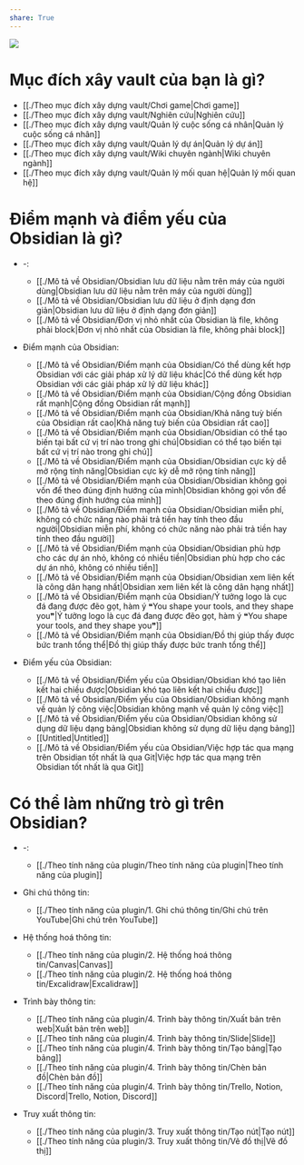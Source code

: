 ```yaml
---
share: True
---
```

![](https://obsidian.md/images/screenshot-1.0-hero-combo.png) 
# Mục đích xây vault của bạn là gì?
- [[./Theo mục đích xây dựng vault/Chơi game|Chơi game]]
- [[./Theo mục đích xây dựng vault/Nghiên cứu|Nghiên cứu]]
- [[./Theo mục đích xây dựng vault/Quản lý cuộc sống cá nhân|Quản lý cuộc sống cá nhân]]
- [[./Theo mục đích xây dựng vault/Quản lý dự án|Quản lý dự án]]
- [[./Theo mục đích xây dựng vault/Wiki chuyên ngành|Wiki chuyên ngành]]
- [[./Theo mục đích xây dựng vault/Quản lý mối quan hệ|Quản lý mối quan hệ]]

# Điểm mạnh và điểm yếu của Obsidian là gì?
- \-: 
    - [[./Mô tả về Obsidian/Obsidian lưu dữ liệu nằm trên máy của người dùng|Obsidian lưu dữ liệu nằm trên máy của người dùng]]
    - [[./Mô tả về Obsidian/Obsidian lưu dữ liệu ở định dạng đơn giản|Obsidian lưu dữ liệu ở định dạng đơn giản]]
    - [[./Mô tả về Obsidian/Đơn vị nhỏ nhất của Obsidian là file, không phải block|Đơn vị nhỏ nhất của Obsidian là file, không phải block]]

- Điểm mạnh của Obsidian: 
    - [[./Mô tả về Obsidian/Điểm mạnh của Obsidian/Có thể dùng kết hợp Obsidian với các giải pháp xử lý dữ liệu khác|Có thể dùng kết hợp Obsidian với các giải pháp xử lý dữ liệu khác]]
    - [[./Mô tả về Obsidian/Điểm mạnh của Obsidian/Cộng đồng Obsidian rất mạnh|Cộng đồng Obsidian rất mạnh]]
    - [[./Mô tả về Obsidian/Điểm mạnh của Obsidian/Khả năng tuỳ biến của Obsidian rất cao|Khả năng tuỳ biến của Obsidian rất cao]]
    - [[./Mô tả về Obsidian/Điểm mạnh của Obsidian/Obsidian có thể tạo biến tại bất cứ vị trí nào trong ghi chú|Obsidian có thể tạo biến tại bất cứ vị trí nào trong ghi chú]]
    - [[./Mô tả về Obsidian/Điểm mạnh của Obsidian/Obsidian cực kỳ dễ mở rộng tính năng|Obsidian cực kỳ dễ mở rộng tính năng]]
    - [[./Mô tả về Obsidian/Điểm mạnh của Obsidian/Obsidian không gọi vốn để theo đúng định hướng của mình|Obsidian không gọi vốn để theo đúng định hướng của mình]]
    - [[./Mô tả về Obsidian/Điểm mạnh của Obsidian/Obsidian miễn phí, không có chức năng nào phải trả tiền hay tính theo đầu người|Obsidian miễn phí, không có chức năng nào phải trả tiền hay tính theo đầu người]]
    - [[./Mô tả về Obsidian/Điểm mạnh của Obsidian/Obsidian phù hợp cho các dự án nhỏ, không có nhiều tiền|Obsidian phù hợp cho các dự án nhỏ, không có nhiều tiền]]
    - [[./Mô tả về Obsidian/Điểm mạnh của Obsidian/Obsidian xem liên kết là công dân hạng nhất|Obsidian xem liên kết là công dân hạng nhất]]
    - [[./Mô tả về Obsidian/Điểm mạnh của Obsidian/Ý tưởng logo là cục đá đang được đẽo gọt, hàm ý ❝You shape your tools, and they shape you❞|Ý tưởng logo là cục đá đang được đẽo gọt, hàm ý ❝You shape your tools, and they shape you❞]]
    - [[./Mô tả về Obsidian/Điểm mạnh của Obsidian/Đồ thị giúp thấy được bức tranh tổng thể|Đồ thị giúp thấy được bức tranh tổng thể]]

- Điểm yếu của Obsidian: 
    - [[./Mô tả về Obsidian/Điểm yếu của Obsidian/Obsidian khó tạo liên kết hai chiều được|Obsidian khó tạo liên kết hai chiều được]]
    - [[./Mô tả về Obsidian/Điểm yếu của Obsidian/Obsidian không mạnh về quản lý công việc|Obsidian không mạnh về quản lý công việc]]
    - [[./Mô tả về Obsidian/Điểm yếu của Obsidian/Obsidian không sử dụng dữ liệu dạng bảng|Obsidian không sử dụng dữ liệu dạng bảng]]
    - [[Untitled|Untitled]]
    - [[./Mô tả về Obsidian/Điểm yếu của Obsidian/Việc hợp tác qua mạng trên Obsidian tốt nhất là qua Git|Việc hợp tác qua mạng trên Obsidian tốt nhất là qua Git]]



# Có thể làm những trò gì trên Obsidian?
- \-: 
    - [[./Theo tính năng của plugin/Theo tính năng của plugin|Theo tính năng của plugin]]

-  Ghi chú thông tin: 
    - [[./Theo tính năng của plugin/1. Ghi chú thông tin/Ghi chú trên YouTube|Ghi chú trên YouTube]]

-  Hệ thống hoá thông tin: 
    - [[./Theo tính năng của plugin/2. Hệ thống hoá thông tin/Canvas|Canvas]]
    - [[./Theo tính năng của plugin/2. Hệ thống hoá thông tin/Excalidraw|Excalidraw]]

-  Trình bày thông tin: 
    - [[./Theo tính năng của plugin/4. Trình bày thông tin/Xuất bản trên web|Xuất bản trên web]]
    - [[./Theo tính năng của plugin/4. Trình bày thông tin/Slide|Slide]]
    - [[./Theo tính năng của plugin/4. Trình bày thông tin/Tạo bảng|Tạo bảng]]
    - [[./Theo tính năng của plugin/4. Trình bày thông tin/Chèn bản đồ|Chèn bản đồ]]
    - [[./Theo tính năng của plugin/4. Trình bày thông tin/Trello, Notion, Discord|Trello, Notion, Discord]]

-  Truy xuất thông tin: 
    - [[./Theo tính năng của plugin/3. Truy xuất thông tin/Tạo nút|Tạo nút]]
    - [[./Theo tính năng của plugin/3. Truy xuất thông tin/Vẽ đồ thị|Vẽ đồ thị]]

